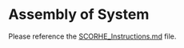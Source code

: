 # Assembly of System

Please reference the [SCORHE_Instructions.md](./SCORHE_Instructions.md) file.

